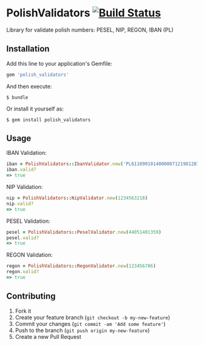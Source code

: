 # PolishValidators [![Build Status](https://travis-ci.org/dbackowski/polish_validators.svg?branch=master)](https://travis-ci.org/dbackowski/polish_validators)

Library for validate polish numbers: PESEL, NIP, REGON, IBAN (PL)

## Installation

Add this line to your application's Gemfile:

```ruby
gem 'polish_validators'
```

And then execute:

    $ bundle

Or install it yourself as:

    $ gem install polish_validators

## Usage

IBAN Validation:

```ruby
iban = PolishValidators::IbanValidator.new('PL61109010140000071219812874')
iban.valid?
=> true
```

NIP Validation:

```ruby
nip = PolishValidators::NipValidator.new(1234563218)
nip.valid?
=> true
```

PESEL Validation:

```ruby
pesel = PolishValidators::PeselValidator.new(44051401359)
pesel.valid?
=> true
```

REGON Validation:

```ruby
regon = PolishValidators::RegonValidator.new(123456786)
regon.valid?
=> true
```

## Contributing

1. Fork it
2. Create your feature branch (`git checkout -b my-new-feature`)
3. Commit your changes (`git commit -am 'Add some feature'`)
4. Push to the branch (`git push origin my-new-feature`)
5. Create a new Pull Request
